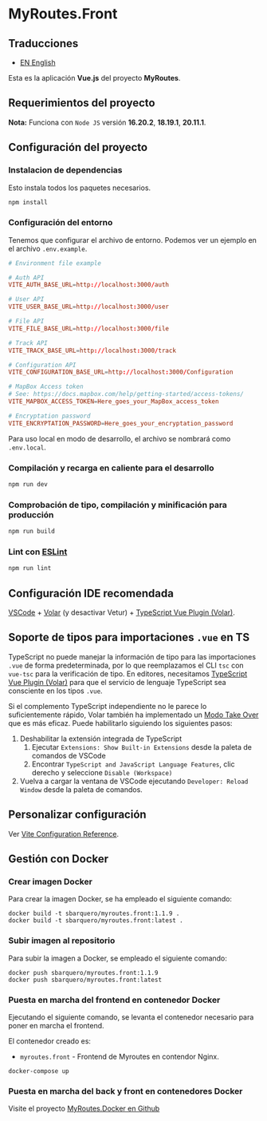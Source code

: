 # MyRoutes.Front

## Traducciones

- [EN English](./README.md)

Esta es la aplicación **Vue.js** del proyecto **MyRoutes**.

## Requerimientos del proyecto

**Nota:** Funciona con `Node JS` versión **16.20.2**, **18.19.1**, **20.11.1**.

## Configuración del proyecto

### Instalacion de dependencias
Esto instala todos los paquetes necesarios.
```sh
npm install
```

### Configuración del entorno
Tenemos que configurar el archivo de entorno. Podemos ver un ejemplo en el archivo ```.env.example```.

```conf
# Environment file example

# Auth API
VITE_AUTH_BASE_URL=http://localhost:3000/auth

# User API
VITE_USER_BASE_URL=http://localhost:3000/user

# File API
VITE_FILE_BASE_URL=http://localhost:3000/file

# Track API
VITE_TRACK_BASE_URL=http://localhost:3000/track

# Configuration API
VITE_CONFIGURATION_BASE_URL=http://localhost:3000/Configuration

# MapBox Access token
# See: https://docs.mapbox.com/help/getting-started/access-tokens/
VITE_MAPBOX_ACCESS_TOKEN=Here_goes_your_MapBox_access_token

# Encryptation password
VITE_ENCRYPTATION_PASSWORD=Here_goes_your_encryptation_password
```
Para uso local en modo de desarrollo, el archivo se nombrará como `.env.local`.

### Compilación y recarga en caliente para el desarrollo

```sh
npm run dev
```

### Comprobación de tipo, compilación y minificación para producción

```sh
npm run build
```

### Lint con [ESLint](https://eslint.org/)

```sh
npm run lint
```

## Configuración IDE recomendada

[VSCode](https://code.visualstudio.com/) + [Volar](https://marketplace.visualstudio.com/items?itemName=Vue.volar) (y desactivar Vetur) + [TypeScript Vue Plugin (Volar)](https://marketplace.visualstudio.com/items?itemName=Vue.vscode-typescript-vue-plugin).

## Soporte de tipos para importaciones `.vue` en TS

TypeScript no puede manejar la información de tipo para las importaciones `.vue` de forma predeterminada, por lo que reemplazamos el CLI `tsc` con `vue-tsc` para la verificación de tipo. En editores, necesitamos [TypeScript Vue Plugin (Volar)](https://marketplace.visualstudio.com/items?itemName=Vue.vscode-typescript-vue-plugin) para que el servicio de lenguaje TypeScript sea consciente en los tipos `.vue`.

Si el complemento TypeScript independiente no le parece lo suficientemente rápido, Volar también ha implementado un [Modo Take Over](https://github.com/johnsoncodehk/volar/discussions/471#discussioncomment-1361669) que es más eficaz. Puede habilitarlo siguiendo los siguientes pasos:

1. Deshabilitar la extensión integrada de TypeScript
    1) Ejecutar `Extensions: Show Built-in Extensions` desde la paleta de comandos de VSCode
    2) Encontrar `TypeScript and JavaScript Language Features`, clic derecho y seleccione `Disable (Workspace)`
2. Vuelva a cargar la ventana de VSCode ejecutando `Developer: Reload Window` desde la paleta de comandos.

## Personalizar configuración

Ver [Vite Configuration Reference](https://vitejs.dev/config/).

## Gestión con Docker

### Crear imagen Docker

Para crear la imagen Docker, se ha empleado el siguiente comando:

```
docker build -t sbarquero/myroutes.front:1.1.9 .
docker build -t sbarquero/myroutes.front:latest .
```

### Subir imagen al repositorio

Para subir la imagen a Docker, se empleado el siguiente comando:

```
docker push sbarquero/myroutes.front:1.1.9
docker push sbarquero/myroutes.front:latest
```

### Puesta en marcha del frontend en contenedor Docker

Ejecutando el siguiente comando, se levanta el contenedor necesario para poner en marcha el frontend.

El contenedor creado es:
  - `myroutes.front` - Frontend de Myroutes en contendor Nginx.

```
docker-compose up
```

### Puesta en marcha del back y front en contenedores Docker

Visite el proyecto [MyRoutes.Docker en Github](https://github.com/sbarquero/MyRoutes.Docker)
